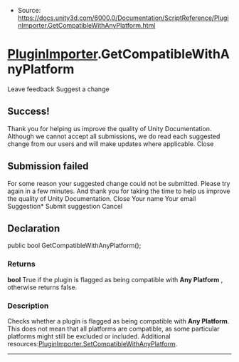* Source: https://docs.unity3d.com/6000.0/Documentation/ScriptReference/PluginImporter.GetCompatibleWithAnyPlatform.html

#  [PluginImporter](https://docs.unity3d.com/6000.0/Documentation/ScriptReference/PluginImporter.html).GetCompatibleWithAnyPlatform
Leave feedback
Suggest a change
## Success!
Thank you for helping us improve the quality of Unity Documentation. Although we cannot accept all submissions, we do read each suggested change from our users and will make updates where applicable.
Close
## Submission failed
For some reason your suggested change could not be submitted. Please <a>try again</a> in a few minutes. And thank you for taking the time to help us improve the quality of Unity Documentation.
Close
Your name Your email Suggestion* Submit suggestion
Cancel
## Declaration
public bool GetCompatibleWithAnyPlatform(); 
### Returns
**bool** True if the plugin is flagged as being compatible with **Any Platform** , otherwise returns false. 
### Description
Checks whether a plugin is flagged as being compatible with **Any Platform**.
This does not mean that all platforms are compatible, as some particular platforms might still be excluded or included. Additional resources:[PluginImporter.SetCompatibleWithAnyPlatform](https://docs.unity3d.com/6000.0/Documentation/ScriptReference/PluginImporter.SetCompatibleWithAnyPlatform.html).
* * *
